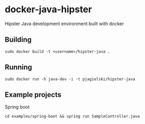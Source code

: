 docker-java-hipster
===================

Hipster Java development environment built with docker

Building
--------

```sudo docker build -t <username>/hipster-java .```

Running
-------

```sudo docker run -h java-dev -i -t pjagielski/hipster-java```

Example projects
----------------

Spring boot

```cd examples/spring-boot && spring run SampleController.java```
